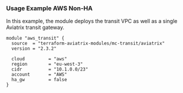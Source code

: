 ### Usage Example AWS Non-HA

In this example, the module deploys the transit VPC as well as a single Aviatrix transit gateway.

```hcl
module "aws_transit" {
  source  = "terraform-aviatrix-modules/mc-transit/aviatrix"
  version = "2.3.2"

  cloud         = "aws"
  region        = "eu-west-3"
  cidr          = "10.1.0.0/23"
  account       = "AWS"
  ha_gw         = false
}
```